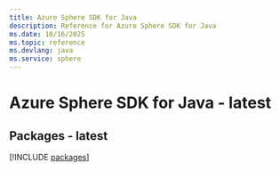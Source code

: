 ```yaml
---
title: Azure Sphere SDK for Java
description: Reference for Azure Sphere SDK for Java
ms.date: 10/16/2025
ms.topic: reference
ms.devlang: java
ms.service: sphere
---
```

# Azure Sphere SDK for Java - latest
## Packages - latest
[!INCLUDE [packages](sphere-index.md)]